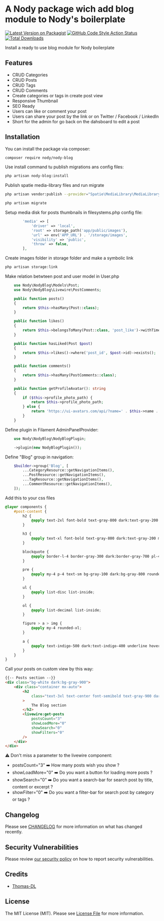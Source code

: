 # A Nody package wich add blog module to Nody's boilerplate

[![Latest Version on Packagist](https://img.shields.io/packagist/v/nody/nody-blog.svg?style=flat-square)](https://packagist.org/packages/nody/nody-blog)
[![GitHub Code Style Action Status](https://img.shields.io/github/actions/workflow/status/nody/nody-blog/fix-php-code-styling.yml?branch=main&label=code%20style&style=flat-square)](https://github.com/nody/nody-blog/actions?query=workflow%3A"Fix+PHP+code+styling"+branch%3Amain)
[![Total Downloads](https://img.shields.io/packagist/dt/nody/nody-blog.svg?style=flat-square)](https://packagist.org/packages/nody/nody-blog)

Install a ready to use blog module for Nody boilerplate

## Features

-   CRUD Categories
-   CRUD Posts
-   CRUD Tags
-   CRUD Comments
-   Create categories or tags in create post view
-   Responsive Thumbnail
-   SEO Ready
-   Users can like or comment your post
-   Users can share your post by the link or on Twitter / Facebook / LinkedIn
-   Short for the admin for go back on the dahsboard to edit a post

## Installation

You can install the package via composer:

```bash
composer require nody/nody-blog
```

Use install command tu publish migrations ans config files:

```bash
php artisan nody-blog:install
```

Publish spatie media-library files and run migrate

```bash
php artisan vendor:publish --provider="Spatie\MediaLibrary\MediaLibraryServiceProvider" --tag="medialibrary-migrations"

php artisan migrate
```

Setup media disk for posts thumbnails in filesystems.php config file:

```php
        'media' => [
            'driver' => 'local',
            'root' => storage_path('app/public/images'),
            'url' => env('APP_URL') . '/storage/images',
            'visibility' => 'public',
            'throw' => false,
        ],
```

Create images folder in storage folder and make a symbolic link

```bash
php artisan storage:link
```

Make relation betwteen post and user model in User.php

```php
    use Nody\NodyBlog\Models\Post;
    use Nody\NodyBlog\Livewire\PostComments;

    public function posts()
    {
        return $this->hasMany(Post::class);
    }

    public function likes()
    {
        return $this->belongsToMany(Post::class, 'post_like')->withTimestamps();
    }

    public function hasLiked(Post $post)
    {
        return $this->likes()->where('post_id', $post->id)->exists();
    }

    public function comments()
    {
        return $this->hasMany(PostComments::class);
    }

    public function getProfileAvatar(): string
    {
        if ($this->profile_photo_path) {
            return $this->profile_photo_path;
        } else {
            return 'https://ui-avatars.com/api/?name=' . $this->name . '&color=7F9CF5&background=EBF4FF';
        }
    }
```

Define plugin in Filament AdminPanelProvider:

```php
    use Nody\NodyBlog\NodyBlogPlugin;

    ->plugin(new NodyBlogPlugin());
```

Define "Blog" group in navigation:

```php
    $builder->group('Blog', [
        ...CategoryResource::getNavigationItems(),
        ...PostResource::getNavigationItems(),
        ...TagResource::getNavigationItems(),
        ...CommentResource::getNavigationItems(),
    ]);
```

Add this to your css files

```css
@layer components {
    #post-content {
        h2 {
            @apply text-2xl font-bold text-gray-800 dark:text-gray-200 mt-8 mb-4;
        }

        h3 {
            @apply text-xl font-bold text-gray-800 dark:text-gray-200 mt-8 mb-4;
        }

        blockquote {
            @apply border-l-4 border-gray-300 dark:border-gray-700 pl-4 my-4;
        }

        pre {
            @apply my-4 p-4 text-sm bg-gray-100 dark:bg-gray-800 rounded-lg;
        }

        ul {
            @apply list-disc list-inside;
        }

        ol {
            @apply list-decimal list-inside;
        }

        figure > a > img {
            @apply my-4 rounded-xl;
        }

        a {
            @apply text-indigo-500 dark:text-indigo-400 underline hover:no-underline;
        }
    }
}
```

Call your posts on custom view by this way:

```html
{{-- Posts section --}}
<div class="bg-white dark:bg-gray-900">
    <div class="container mx-auto">
        <h2
            class="text-3xl text-center font-semibold text-gray-900 dark:text-white"
        >
            The Blog section
        </h2>
        <livewire:get-posts
            postsCount="3"
            showLoadMore="0"
            showSearch="0"
            showFilters="0"
        />
    </div>
</div>
```

⚠️ Don't miss a parameter to the livewire component:

-   postsCount="3" ➡️ How many posts wish you show ?
-   showLoadMore="0" ➡️ Do you want a button for loading more posts ?
-   showSearch="0" ➡️ Do you want a search-bar for search post by title, content or excerpt ?
-   showFilter="0" ➡️ Do you want a filter-bar for search post by category or tags ?

## Changelog

Please see [CHANGELOG](CHANGELOG.md) for more information on what has changed recently.

## Security Vulnerabilities

Please review [our security policy](../../security/policy) on how to report security vulnerabilities.

## Credits

-   [Thomas-DL](https://github.com/Thomas-DL)

## License

The MIT License (MIT). Please see [License File](LICENSE.md) for more information.
